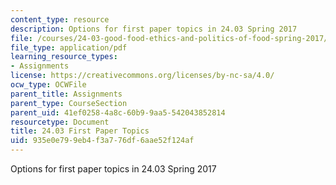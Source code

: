 ```yaml
---
content_type: resource
description: Options for first paper topics in 24.03 Spring 2017
file: /courses/24-03-good-food-ethics-and-politics-of-food-spring-2017/935e0e799eb4f3a776df6aae52f124af_24.03_firstpapertopics.pdf
file_type: application/pdf
learning_resource_types:
- Assignments
license: https://creativecommons.org/licenses/by-nc-sa/4.0/
ocw_type: OCWFile
parent_title: Assignments
parent_type: CourseSection
parent_uid: 41ef0258-4a8c-60b9-9aa5-542043852814
resourcetype: Document
title: 24.03 First Paper Topics
uid: 935e0e79-9eb4-f3a7-76df-6aae52f124af
---
```

Options for first paper topics in 24.03 Spring 2017